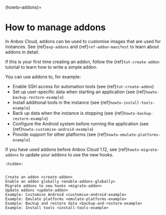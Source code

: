 (howto-addons)=
# How to manage addons

In Anbox Cloud, addons can be used to customise images that are used for instances. See {ref}`exp-addons` and {ref}`ref-addon-manifest` to learn about addons in detail.

If this is your first time creating an addon, follow the {ref}`tut-create-addon` tutorial to learn how to write a simple addon.

You can use addons to, for example:
- Enable SSH access for automation tools (see {ref}`tut-create-addon`)
- Set up user-specific data when starting an application (see {ref}`howto-backup-restore-example`)
- Install additional tools in the instance (see {ref}`howto-install-tools-example`)
- Back up data when the instance is stopping (see {ref}`howto-backup-restore-example`)
- Configure the Android system before running the application (see {ref}`howto-customise-android-example`)
- Provide support for other platforms (see {ref}`howto-emulate-platforms-example`)

If you have used addons before Anbox Cloud 1.12, see {ref}`howto-migrate-addons` to update your addons to use the new hooks.

```{toctree}
:hidden:


Create an addon <create-addon>
Enable an addon globally <enable-addons-globally>
Migrate addons to new hooks <migrate-addon>
Update addons <update-addon>
Example: Customise Android <customise-android-example>
Example: Emulate platforms <emulate-platforms-example>
Example: Backup and restore data <backup-and-restore-example>
Example: Install tools <install-tools-example>
```
